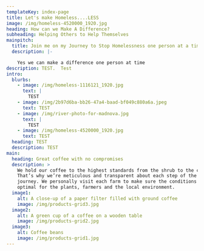 ```yaml
---
templateKey: index-page
title: Let's make Homeless....LESS
image: /img/homeless-4520000_1920.jpg
heading: How can we Make A Difference?
subheading: Helping Others to Help Themselves
mainpitch:
  title: Join me on my Journey to Stop Homelessness one person at a time.
  description: |-

    Yes we can make a difference one person at time
description: TEST.  Test
intro:
  blurbs:
    - image: /img/homeless-1116121_1920.jpg
      text: |
        TEST
    - image: /img/2b97d6ba-bb26-47a4-baad-bf049c880a6a.jpeg
      text: TEST
    - image: /img/river-photo-for-madnova.jpg
      text: |
        TEST
    - image: /img/homeless-4520000_1920.jpg
      text: TEST
  heading: TEST
  description: TEST
main:
  heading: Great coffee with no compromises
  description: >
    We hold our coffee to the highest standards from the shrub to the cup.
    That’s why we’re meticulous and transparent about each step of the coffee’s
    journey. We personally visit each farm to make sure the conditions are
    optimal for the plants, farmers and the local environment.
  image1:
    alt: A close-up of a paper filter filled with ground coffee
    image: /img/products-grid3.jpg
  image2:
    alt: A green cup of a coffee on a wooden table
    image: /img/products-grid2.jpg
  image3:
    alt: Coffee beans
    image: /img/products-grid1.jpg
---
```


